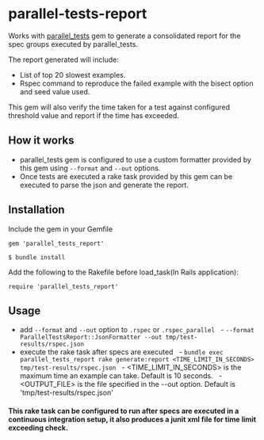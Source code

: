 # parallel-tests-report

Works with [parallel_tests](https://github.com/grosser/parallel_tests) gem to generate a consolidated report for the spec groups executed by parallel_tests.

The report generated will include:
- List of top 20 slowest examples.
- Rspec command to reproduce the failed example with the bisect option and seed value used.

This gem will also verify the time taken for a test against configured threshold value and report if the time has exceeded.

## How it works
- parallel_tests gem is configured to use a custom formatter provided by this gem using `--format` and `--out` options.
- Once tests are executed a rake task provided by this gem can be executed to parse the json and generate the report.

## Installation
Include the gem in your Gemfile

`gem 'parallel_tests_report'`

`$ bundle install`

Add the following to the Rakefile before load_task(In Rails application):

`require 'parallel_tests_report'`

## Usage
- add `--format` and `--out` option to `.rspec` or `.rspec_parallel`
  - `--format ParallelTestsReport::JsonFormatter --out tmp/test-results/rspec.json`
- execute the rake task after specs are executed 
  - `bundle exec parallel_tests_report rake generate:report <TIME_LIMIT_IN_SECONDS> tmp/test-results/rspec.json`
  - <TIME_LIMIT_IN_SECONDS> is the maximum time an example can take. Default is 10 seconds.
  - <OUTPUT_FILE> is the file specified in the --out option. Default is 'tmp/test-results/rspec.json'

#### This rake task can be configured to run after specs are executed in a continuous integration setup, it also produces a junit xml file for time limit exceeding check.
